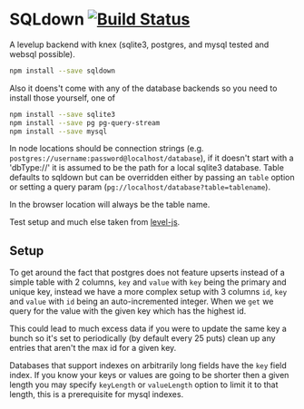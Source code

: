 SQLdown [![Build Status](https://travis-ci.org/calvinmetcalf/SQLdown.svg)](https://travis-ci.org/calvinmetcalf/SQLdown)
====

A levelup backend with knex (sqlite3, postgres, and mysql tested and websql possible).

```bash
npm install --save sqldown
```

Also it doens't come with any of the database backends so you need to install those yourself, one of

```bash
npm install --save sqlite3
npm install --save pg pg-query-stream
npm install --save mysql
```

In node locations should be connection strings (e.g. `postgres://username:password@localhost/database`), if it doesn't start with a 'dbType://' it is assumed to be the path for a local sqlite3 database.  Table defaults to sqldown but can be overridden either by passing an `table` option or setting a query param (`pg://localhost/database?table=tablename`).

In the browser location will always be the table name.

Test setup and much else taken from [level-js](https://github.com/maxogden/level.js).

## Setup

To get around the fact that postgres does not feature upserts instead of a simple table with 2 columns, `key` and `value` with `key` being the primary and unique key, instead we have a more complex setup with 3 columns `id`, `key` and `value` with `id` being an auto-incremented integer. When we `get` we query for the value with the given key which has the highest id.

This could lead to much excess data if you were to update the same key a bunch so it's set to periodically (by default every 25 puts) clean up any entries that aren't the max id for a given key.

Databases that support indexes on arbitrarily long fields have the `key` field index.  If you know your keys or values are going to be shorter then a given length you may specify `keyLength` or `valueLength` option to limit it to that length, this is a prerequisite for mysql indexes.
